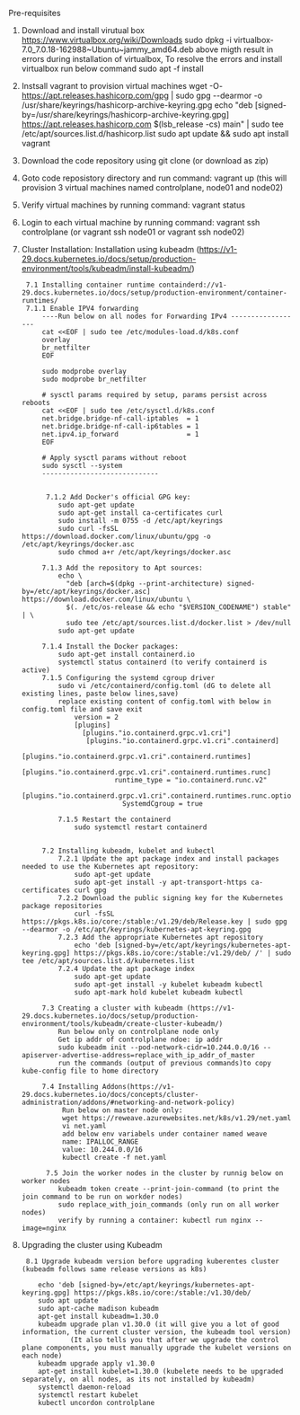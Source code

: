 Pre-requisites  
1. Download and install virutual box https://www.virtualbox.org/wiki/Downloads
    sudo dpkg -i virtualbox-7.0_7.0.18-162988~Ubuntu~jammy_amd64.deb
    above migth result in errors during installation of virtualbox, To resolve the errors and install virtualbox run below command
    sudo apt -f install
2. Instsall vagrant to provision virtual machines
    wget -O- https://apt.releases.hashicorp.com/gpg | sudo gpg --dearmor -o /usr/share/keyrings/hashicorp-archive-keyring.gpg
    echo "deb [signed-by=/usr/share/keyrings/hashicorp-archive-keyring.gpg] https://apt.releases.hashicorp.com $(lsb_release -cs) main" | sudo tee /etc/apt/sources.list.d/hashicorp.list
    sudo apt update && sudo apt install vagrant
3. Download the code repository using git clone (or download as zip)
4. Goto code reposistory directory and run command: vagrant up (this will provision 3 virtual machines named controlplane, node01 and node02)
5. Verify virtual machines by running command: vagrant status
6. Login to each virtual machine by running command: vagrant ssh controlplane (or vagrant ssh node01 or vagrant ssh node02)


7. Cluster Installation:
        Installation using kubeadm (https://v1-29.docs.kubernetes.io/docs/setup/production-environment/tools/kubeadm/install-kubeadm/)
    
        7.1 Installing container runtime containderd://v1-29.docs.kubernetes.io/docs/setup/production-environment/container-runtimes/
        7.1.1 Enable IPV4 forwarding
            ----Run below on all nodes for Forwarding IPv4 ------------------
            cat <<EOF | sudo tee /etc/modules-load.d/k8s.conf
            overlay
            br_netfilter
            EOF
            
            sudo modprobe overlay
            sudo modprobe br_netfilter
            
            # sysctl params required by setup, params persist across reboots
            cat <<EOF | sudo tee /etc/sysctl.d/k8s.conf
            net.bridge.bridge-nf-call-iptables  = 1
            net.bridge.bridge-nf-call-ip6tables = 1
            net.ipv4.ip_forward                 = 1
            EOF
            
            # Apply sysctl params without reboot
            sudo sysctl --system
            -----------------------------
            

             7.1.2 Add Docker's official GPG key:
                sudo apt-get update
                sudo apt-get install ca-certificates curl
                sudo install -m 0755 -d /etc/apt/keyrings
                sudo curl -fsSL https://download.docker.com/linux/ubuntu/gpg -o /etc/apt/keyrings/docker.asc
                sudo chmod a+r /etc/apt/keyrings/docker.asc
            
            7.1.3 Add the repository to Apt sources:
                echo \
                  "deb [arch=$(dpkg --print-architecture) signed-by=/etc/apt/keyrings/docker.asc] https://download.docker.com/linux/ubuntu \
                  $(. /etc/os-release && echo "$VERSION_CODENAME") stable" | \
                  sudo tee /etc/apt/sources.list.d/docker.list > /dev/null
                sudo apt-get update
        
            7.1.4 Install the Docker packages:
                sudo apt-get install containerd.io
                systemctl status containerd (to verify containerd is active)
            7.1.5 Configuring the systemd cgroup driver
                sudo vi /etc/containerd/config.toml (dG to delete all existing lines, paste below lines,save)
                replace existing content of config.toml with below in config.toml file and save exit
                    version = 2
                    [plugins]
                      [plugins."io.containerd.grpc.v1.cri"]
                       [plugins."io.containerd.grpc.v1.cri".containerd]
                          [plugins."io.containerd.grpc.v1.cri".containerd.runtimes]
                            [plugins."io.containerd.grpc.v1.cri".containerd.runtimes.runc]
                              runtime_type = "io.containerd.runc.v2"
                              [plugins."io.containerd.grpc.v1.cri".containerd.runtimes.runc.options]
                                SystemdCgroup = true
        
                7.1.5 Restart the containerd 
                    sudo systemctl restart containerd
  

            7.2 Installing kubeadm, kubelet and kubectl
                7.2.1 Update the apt package index and install packages needed to use the Kubernetes apt repository:
                    sudo apt-get update
                    sudo apt-get install -y apt-transport-https ca-certificates curl gpg
                7.2.2 Download the public signing key for the Kubernetes package repositories
                    curl -fsSL https://pkgs.k8s.io/core:/stable:/v1.29/deb/Release.key | sudo gpg --dearmor -o /etc/apt/keyrings/kubernetes-apt-keyring.gpg
                7.2.3 Add the appropriate Kubernetes apt repository
                    echo 'deb [signed-by=/etc/apt/keyrings/kubernetes-apt-keyring.gpg] https://pkgs.k8s.io/core:/stable:/v1.29/deb/ /' | sudo tee /etc/apt/sources.list.d/kubernetes.list
                7.2.4 Update the apt package index
                    sudo apt-get update
                    sudo apt-get install -y kubelet kubeadm kubectl
                    sudo apt-mark hold kubelet kubeadm kubectl
        
            7.3 Creating a cluster with kubeadm (https://v1-29.docs.kubernetes.io/docs/setup/production-environment/tools/kubeadm/create-cluster-kubeadm/)
                Run below only on controlplane node only
                Get ip addr of controlplane ndoe: ip addr
                sudo kubeadm init --pod-network-cidr=10.244.0.0/16 --apiserver-advertise-address=replace_with_ip_addr_of_master
                run the commands (output of previous commands)to copy kube-config file to home directory
        
            7.4 Installing Addons(https://v1-29.docs.kubernetes.io/docs/concepts/cluster-administration/addons/#networking-and-network-policy)
                 Run below on master node only:
                 wget https://reweave.azurewebsites.net/k8s/v1.29/net.yaml
                 vi net.yaml
                 add below env variabels under container named weave
                 name: IPALLOC_RANGE
                 value: 10.244.0.0/16
                 kubectl create -f net.yaml
        
             7.5 Join the worker nodes in the cluster by runnig below on worker nodes
                kubeadm token create --print-join-command (to print the join command to be run on workder nodes)
                sudo replace_with_join_commands (only run on all worker nodes)
                verify by running a container: kubectl run nginx --image=nginx

8. Upgrading the cluster using Kubeadm
   
        8.1 Upgrade kubeadm version before upgrading kuberentes cluster (kubeadm follows same release versions as k8s)
   
           echo 'deb [signed-by=/etc/apt/keyrings/kubernetes-apt-keyring.gpg] https://pkgs.k8s.io/core:/stable:/v1.30/deb/
           sudo apt update
           sudo apt-cache madison kubeadm
           apt-get install kubeadm=1.30.0
           kubeadm upgrade plan v1.30.0 (it will give you a lot of good information, the current cluster version, the kubeadm tool version)
                   (It also tells you that after we upgrade the control plane components, you must manually upgrade the kubelet versions on each node)
           kubeadm upgrade apply v1.30.0
           apt-get install kubelet=1.30.0 (kubelete needs to be upgraded separately, on all nodes, as its not installed by kubeadm)
           systemctl daemon-reload
           systemctl restart kubelet
           kubectl uncordon controlplane
   